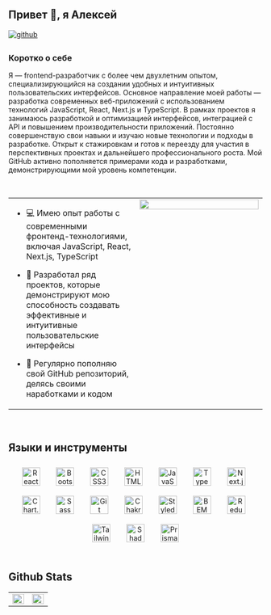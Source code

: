 ## Привет 👋, я Алексей

<a href="https://github.com/AlexeyYakovec" target="_blank">
<img src=https://img.shields.io/badge/github-%2324292e.svg?&style=for-the-badge&logo=github&logoColor=white alt=github style="margin-bottom: 5px;" />
</a>

### Коротко о себе

Я — frontend-разработчик с более чем двухлетним опытом, специализирующийся на создании удобных и интуитивных пользовательских интерфейсов. Основное направление моей работы — разработка современных веб-приложений с использованием технологий JavaScript, React, Next.js и TypeScript. В рамках проектов я занимаюсь разработкой и оптимизацией интерфейсов, интеграцией с API и повышением производительности приложений. Постоянно совершенствую свои навыки и изучаю новые технологии и подходы в разработке. Открыт к стажировкам и готов к переезду для участия в перспективных проектах и дальнейшего профессионального роста. Мой GitHub активно пополняется примерами кода и разработками, демонстрирующими мой уровень компетенции.

<br/>

<table><tr><td valign="top" width="50%">

- 💻 Имею опыт работы с современными фронтенд-технологиями, включая JavaScript, React, Next.js, TypeScript
  
- 🌟 Разработал ряд проектов, которые демонстрируют мою способность создавать эффективные и интуитивные пользовательские интерфейсы
  
- 📂 Регулярно пополняю свой GitHub репозиторий, делясь своими наработками и кодом

</td><td valign="top" width="50%">

<div align="center">
<img src="https://camo.githubusercontent.com/337869fc265db715bc53051fde314a89ceca0b18719f672ce90b57ff305ba460/68747470733a2f2f6d65646961312e67697068792e636f6d2f6d656469612f31334867774773584630616947592f67697068792e676966" align="center" style="width: 100%" />
</div>

</td></tr></table>

<br/>

## Языки и инструменты

<div display='flex' align="center" gap='8px'>  
  <a href="https://reactjs.org/" target="_blank"><img style="margin: 10px" src="https://profilinator.rishav.dev/skills-assets/react-original-wordmark.svg" alt="React" height="36" /></a>
  &nbsp;
  <a href="https://getbootstrap.com/docs/3.4/javascript/" target="_blank"><img style="margin: 10px" src="https://profilinator.rishav.dev/skills-assets/bootstrap-plain.svg" alt="Bootstrap" height="36" /></a>
  &nbsp;
  <a href="https://www.w3schools.com/css/" target="_blank"><img style="margin: 10px" src="https://profilinator.rishav.dev/skills-assets/css3-original-wordmark.svg" alt="CSS3" height="36" /></a>
  &nbsp;
  <a href="https://en.wikipedia.org/wiki/HTML5" target="_blank"><img style="margin: 10px" src="https://profilinator.rishav.dev/skills-assets/html5-original-wordmark.svg" alt="HTML5" height="36" /></a>
  &nbsp;
  <a href="https://www.javascript.com/" target="_blank"><img style="margin: 10px" src="https://profilinator.rishav.dev/skills-assets/javascript-original.svg" alt="JavaScript" height="36" /></a>
  &nbsp;
  <a href="https://www.typescriptlang.org/" target="_blank"><img style="margin: 10px" src="https://profilinator.rishav.dev/skills-assets/typescript-original.svg" alt="TypeScript" height="36" /></a>
  &nbsp;
  <a href="https://nextjs.org/" target="_blank"><img style="margin: 10px" src="https://cdn.worldvectorlogo.com/logos/nextjs-2.svg" alt="Next.js" height="36" /></a>
  &nbsp;
  <a href="https://www.chartjs.org/" target="_blank"><img style="margin: 10px" src="https://profilinator.rishav.dev/skills-assets/logo-title.svg" alt="Chart.js" height="36" /></a>
  &nbsp;
  <a href="https://sass-lang.com/" target="_blank"><img style="margin: 10px" src="https://profilinator.rishav.dev/skills-assets/sass-original.svg" alt="Sass" height="36" /></a>
  &nbsp;
  <a href="https://github.com/" target="_blank"><img style="margin: 10px" src="https://profilinator.rishav.dev/skills-assets/git-scm-icon.svg" alt="Git" height="36" /></a>
  &nbsp;
  <a href="https://chakra-ui.com/" target="_blank"><img style="margin: 10px" src="https://profilinator.rishav.dev/skills-assets/chakraui.png" alt="Chakra UI" height="36" /></a>
  &nbsp;
  <a href="https://styled-components.com/" target="_blank"><img style="margin: 10px" src="https://profilinator.rishav.dev/skills-assets/styled-components.png" alt="Styled Components" height="36" /></a>
  &nbsp;
  <a href="http://getbem.com/" target="_blank"><img style="margin: 10px" src="https://profilinator.rishav.dev/skills-assets/bem.svg" alt="BEM" height="36" /></a>
  &nbsp;
  <a href="https://redux.js.org/" target="_blank"><img style="margin: 10px" src="https://profilinator.rishav.dev/skills-assets/redux-original.svg" alt="Redux" height="36" /></a>
  &nbsp;
  <a href="https://www.tailwindcss.com/" target="_blank"><img style="margin: 10px" src="https://profilinator.rishav.dev/skills-assets/tailwindcss.svg" alt="Tailwind CSS" height="36" /></a>
  &nbsp;
  <a href="https://shadcn.dev/" target="_blank"><img style="margin: 10px" src="https://shadcn.dev/logo.png" alt="Shadcn" height="36" /></a>
  &nbsp;
  <a href="https://www.prisma.io/" target="_blank"><img style="margin: 10px" src="https://www.prisma.io/images/favicon-32x32.png" alt="Prisma" height="36" /></a>
</div>


<br/>

## Github Stats

<table><tr><td valign="top" width="50%">

<img src="https://github-readme-stats.vercel.app/api?username=AlexeyYakovec&show_icons=true&count_private=true&hide_border=true" align="left" style="width: 100%" />

</td><td valign="top" width="50%">

<img src="https://github-readme-stats.vercel.app/api/top-langs/?username=AlexeyYakovec&hide_border=true&layout=compact" align="left" style="width: 100%" />

</td></tr></table>

<br/>

<br/>

<br/>

<br />
